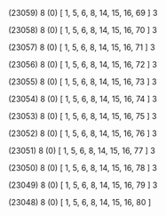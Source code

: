 (23059) 8 (0) [ 1, 5, 6, 8, 14, 15, 16, 69 ] 3 


(23058) 8 (0) [ 1, 5, 6, 8, 14, 15, 16, 70 ] 3 


(23057) 8 (0) [ 1, 5, 6, 8, 14, 15, 16, 71 ] 3 


(23056) 8 (0) [ 1, 5, 6, 8, 14, 15, 16, 72 ] 3 


(23055) 8 (0) [ 1, 5, 6, 8, 14, 15, 16, 73 ] 3 


(23054) 8 (0) [ 1, 5, 6, 8, 14, 15, 16, 74 ] 3 


(23053) 8 (0) [ 1, 5, 6, 8, 14, 15, 16, 75 ] 3 


(23052) 8 (0) [ 1, 5, 6, 8, 14, 15, 16, 76 ] 3 


(23051) 8 (0) [ 1, 5, 6, 8, 14, 15, 16, 77 ] 3 


(23050) 8 (0) [ 1, 5, 6, 8, 14, 15, 16, 78 ] 3 


(23049) 8 (0) [ 1, 5, 6, 8, 14, 15, 16, 79 ] 3 


(23048) 8 (0) [ 1, 5, 6, 8, 14, 15, 16, 80 ]  

